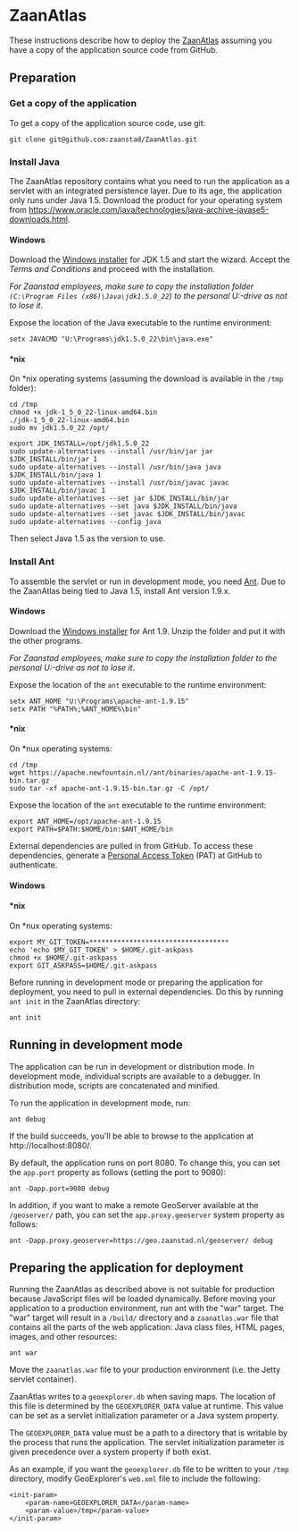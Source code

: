 # ZaanAtlas

These instructions describe how to deploy the [ZaanAtlas](https://geo.zaanstad.nl/zaanatlas) assuming you have a copy of the application source code from GitHub.

## Preparation

### Get a copy of the application

To get a copy of the application source code, use git:

    git clone git@github.com:zaanstad/ZaanAtlas.git

### Install Java

The ZaanAtlas repository contains what you need to run the application as a servlet with an integrated persistence layer. Due to its age, the application only runs under Java 1.5. Download the product for your operating system from https://www.oracle.com/java/technologies/java-archive-javase5-downloads.html.

#### Windows

Download the [Windows installer](https://download.oracle.com/otn/java/jdk/1.5.0_22/jdk-1_5_0_22-windows-i586-p.exe) for JDK 1.5 and start the wizard. Accept the *Terms and Conditions* and proceed with the installation.

*For Zaanstad employees, make sure to copy the installation folder `(C:\Program Files (x86)\Java\jdk1.5.0_22`) to the personal U:\-drive as not to lose it*.

Expose the location of the Java executable to the runtime environment:

    setx JAVACMD "U:\Programs\jdk1.5.0_22\bin\java.exe"

#### *nix

On *nix operating systems (assuming the download is available in the `/tmp` folder):

    cd /tmp
    chmod +x jdk-1_5_0_22-linux-amd64.bin
    ./jdk-1_5_0_22-linux-amd64.bin
    sudo mv jdk1.5.0_22 /opt/

    export JDK_INSTALL=/opt/jdk1.5.0_22
    sudo update-alternatives --install /usr/bin/jar jar $JDK_INSTALL/bin/jar 1
    sudo update-alternatives --install /usr/bin/java java $JDK_INSTALL/bin/java 1
    sudo update-alternatives --install /usr/bin/javac javac $JDK_INSTALL/bin/javac 1
    sudo update-alternatives --set jar $JDK_INSTALL/bin/jar
    sudo update-alternatives --set java $JDK_INSTALL/bin/java
    sudo update-alternatives --set javac $JDK_INSTALL/bin/javac
    sudo update-alternatives --config java

Then select Java 1.5 as the version to use.

### Install Ant

To assemble the servlet or run in development mode, you need [Ant](http://ant.apache.org/). Due to the ZaanAtlas being tied to Java 1.5, install Ant version 1.9.x.

#### Windows

Download the [Windows installer](https://mirror.lyrahosting.com/apache//ant/binaries/apache-ant-1.9.15-bin.zip) for Ant 1.9. Unzip the folder and put it with the other programs.

*For Zaanstad employees, make sure to copy the installation folder to the personal U:\-drive as not to lose it*.

Expose the location of the `ant` executable to the runtime environment:

    setx ANT_HOME "U:\Programs\apache-ant-1.9.15"
    setx PATH "%PATH%;%ANT_HOME%\bin"

#### *nix

On *nux operating systems:

    cd /tmp
    wget https://apache.newfountain.nl//ant/binaries/apache-ant-1.9.15-bin.tar.gz
    sudo tar -xf apache-ant-1.9.15-bin.tar.gz -C /opt/

Expose the location of the `ant` executable to the runtime environment:

    export ANT_HOME=/opt/apache-ant-1.9.15
    export PATH=$PATH:$HOME/bin:$ANT_HOME/bin

External dependencies are pulled in from GitHub. To access these dependencies, generate a [Personal Access Token](https://github.com/settings/tokens) (PAT) at GitHub to authenticate.

#### Windows

#### *nix

On *nux operating systems:

    export MY_GIT_TOKEN=***********************************
    echo 'echo $MY_GIT_TOKEN' > $HOME/.git-askpass
    chmod +x $HOME/.git-askpass
    export GIT_ASKPASS=$HOME/.git-askpass

Before running in development mode or preparing the application for deployment, you need to pull in external dependencies. Do this by running `ant init` in the ZaanAtlas directory:

    ant init

## Running in development mode

The application can be run in development or distribution mode.  In development mode, individual scripts are available to a debugger.  In distribution mode, scripts are concatenated and minified.

To run the application in development mode, run:

    ant debug

If the build succeeds, you'll be able to browse to the application at http://localhost:8080/.

By default, the application runs on port 8080.  To change this, you can set the `app.port` property as follows (setting the port to 9080):

    ant -Dapp.port=9080 debug

In addition, if you want to make a remote GeoServer available at the `/geoserver/` path, you can set the `app.proxy.geoserver` system property as follows:

    ant -Dapp.proxy.geoserver=https://geo.zaanstad.nl/geoserver/ debug

## Preparing the application for deployment

Running the ZaanAtlas as described above is not suitable for production because JavaScript files will be loaded dynamically. Before moving your application to a production environment, run ant with the "war" target.  The "war" target will result in a `/build/` directory and a `zaanatlas.war` file that contains all the parts of the web application: Java class files, HTML pages, images, and other resources:

    ant war

Move the `zaanatlas.war` file to your production environment (i.e. the Jetty servlet container).

ZaanAtlas writes to a `geoexplorer.db` when saving maps.  The location of this file is determined by the `GEOEXPLORER_DATA` value at runtime.  This value can be set as a servlet initialization parameter or a Java system property.

The `GEOEXPLORER_DATA` value must be a path to a directory that is writable by  the process that runs the application.  The servlet initialization parameter is given precedence over a system property if both exist.

As an example, if you want the `geoexplorer.db` file to be written to your `/tmp` directory, modify GeoExplorer's `web.xml` file to include the following:

    <init-param>
        <param-name>GEOEXPLORER_DATA</param-name>
        <param-value>/tmp</param-value>
    </init-param>

